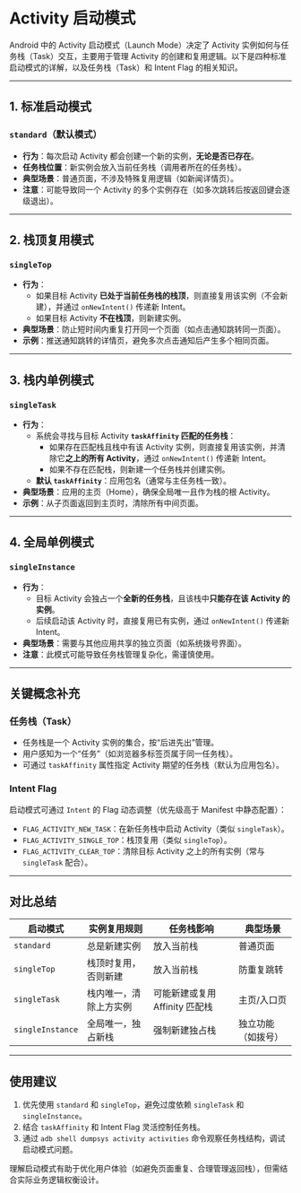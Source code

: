 # Activity 启动模式

Android 中的 Activity 启动模式（Launch Mode）决定了 Activity 实例如何与任务栈（Task）交互，主要用于管理 Activity 的创建和复用逻辑。以下是四种标准启动模式的详解，以及任务栈（Task）和 Intent Flag 的相关知识。

---

## **1. 标准启动模式**

### **`standard`（默认模式）**

- **行为**：每次启动 Activity 都会创建一个新的实例，**无论是否已存在**。
- **任务栈位置**：新实例会放入当前任务栈（调用者所在的任务栈）。
- **典型场景**：普通页面，不涉及特殊复用逻辑（如新闻详情页）。
- **注意**：可能导致同一个 Activity 的多个实例存在（如多次跳转后按返回键会逐级退出）。

---

## **2. 栈顶复用模式**

### **`singleTop`**

- **行为**：
  - 如果目标 Activity **已处于当前任务栈的栈顶**，则直接复用该实例（不会新建），并通过 `onNewIntent()` 传递新 Intent。
  - 如果目标 Activity **不在栈顶**，则新建实例。
- **典型场景**：防止短时间内重复打开同一个页面（如点击通知跳转同一页面）。
- **示例**：推送通知跳转的详情页，避免多次点击通知后产生多个相同页面。

---

## **3. 栈内单例模式**

### **`singleTask`**

- **行为**：
  - 系统会寻找与目标 Activity **`taskAffinity` 匹配的任务栈**：
    - 如果存在匹配栈且栈中有该 Activity 实例，则直接复用该实例，并清除它**之上的所有 Activity**，通过 `onNewIntent()` 传递新 Intent。
    - 如果不存在匹配栈，则新建一个任务栈并创建实例。
  - **默认 `taskAffinity`**：应用包名（通常与主任务栈一致）。
- **典型场景**：应用的主页（Home），确保全局唯一且作为栈的根 Activity。
- **示例**：从子页面返回到主页时，清除所有中间页面。

---

## **4. 全局单例模式**

### **`singleInstance`**

- **行为**：
  - 目标 Activity 会独占一个**全新的任务栈**，且该栈中**只能存在该 Activity 的实例**。
  - 后续启动该 Activity 时，直接复用已有实例，通过 `onNewIntent()` 传递新 Intent。
- **典型场景**：需要与其他应用共享的独立页面（如系统拨号界面）。
- **注意**：此模式可能导致任务栈管理复杂化，需谨慎使用。

---

## **关键概念补充**

### **任务栈（Task）**

- 任务栈是一个 Activity 实例的集合，按“后进先出”管理。
- 用户感知为一个“任务”（如浏览器多标签页属于同一任务栈）。
- 可通过 `taskAffinity` 属性指定 Activity 期望的任务栈（默认为应用包名）。

### **Intent Flag**

启动模式可通过 `Intent` 的 Flag 动态调整（优先级高于 Manifest 中静态配置）：

- `FLAG_ACTIVITY_NEW_TASK`：在新任务栈中启动 Activity（类似 `singleTask`）。
- `FLAG_ACTIVITY_SINGLE_TOP`：栈顶复用（类似 `singleTop`）。
- `FLAG_ACTIVITY_CLEAR_TOP`：清除目标 Activity 之上的所有实例（常与 `singleTask` 配合）。

---

## **对比总结**

| 启动模式       | 实例复用规则                     | 任务栈影响                     | 典型场景               |
|----------------|----------------------------------|--------------------------------|-----------------------|
| `standard`     | 总是新建实例                     | 放入当前栈                     | 普通页面              |
| `singleTop`    | 栈顶时复用，否则新建             | 放入当前栈                     | 防重复跳转            |
| `singleTask`   | 栈内唯一，清除上方实例           | 可能新建或复用 Affinity 匹配栈 | 主页/入口页           |
| `singleInstance`| 全局唯一，独占新栈              | 强制新建独占栈                 | 独立功能（如拨号）    |

---

## **使用建议**

1. 优先使用 `standard` 和 `singleTop`，避免过度依赖 `singleTask` 和 `singleInstance`。
2. 结合 `taskAffinity` 和 Intent Flag 灵活控制任务栈。
3. 通过 `adb shell dumpsys activity activities` 命令观察任务栈结构，调试启动模式问题。

理解启动模式有助于优化用户体验（如避免页面重复、合理管理返回栈），但需结合实际业务逻辑权衡设计。
